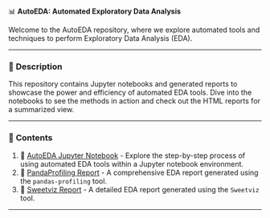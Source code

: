 📊 **AutoEDA: Automated Exploratory Data Analysis**

Welcome to the AutoEDA repository, where we explore automated tools and techniques to perform Exploratory Data Analysis (EDA).

---

### 📝 **Description**

This repository contains Jupyter notebooks and generated reports to showcase the power and efficiency of automated EDA tools. Dive into the notebooks to see the methods in action and check out the HTML reports for a summarized view.

---

### 📂 **Contents**

1. 📓 [AutoEDA Jupyter Notebook](AutoEDA.ipynb) - Explore the step-by-step process of using automated EDA tools within a Jupyter notebook environment.
2. 📄 [PandaProfiling Report](PandaProfilingEDA_1.html) - A comprehensive EDA report generated using the `pandas-profiling` tool.
3. 📄 [Sweetviz Report](Sweetviz.html) - A detailed EDA report generated using the `Sweetviz` tool.

---

